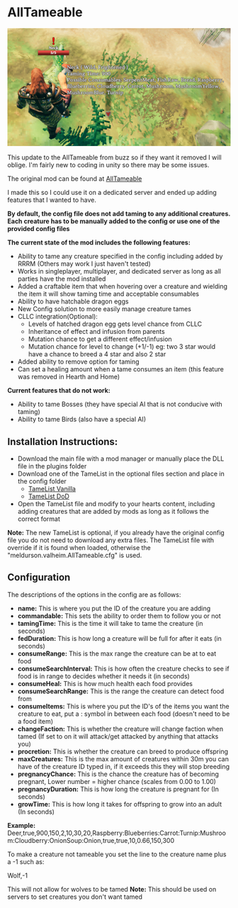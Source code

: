 # AllTameable

![Banner](https://raw.githubusercontent.com/meldurson/AllTameable/main/Banner.png)

This update to the AllTameable from buzz so if they want it removed I will oblige. I'm fairly new to coding in unity so there may be some issues.

The original mod can be found at [AllTameable](https://www.nexusmods.com/valheim/mods/478?tab=description)

I made this so I could use it on a dedicated server and ended up adding features that I wanted to have.

__By default, the config file does not add taming to any additional creatures. Each creature has to be manually added to the config or use one of the provided config files__


__The current state of the mod includes the following features:__

* Ability to tame any creature specified in the config including added by RRRM (Others may work I just haven't tested)
* Works in singleplayer, multiplayer, and dedicated server as long as all parties have the mod installed
* Added a craftable item that when hovering over a creature and wielding the item it will show taming time and acceptable consumables
* Ability to have hatchable dragon eggs
* New Config solution to more easily manage creature tames
* CLLC integration(Optional):
  * Levels of hatched dragon egg gets level chance from CLLC
  * Inheritance of effect and infusion from parents
  * Mutation chance to get a different effect/infusion
  * Mutation chance for level to change (+1/-1) eg: two 3 star would have a chance to breed a 4 star and also 2 star
* Added ability to remove option for taming
* Can set a healing amount when a tame consumes an item (this feature was removed in Hearth and Home)


__Current features that do not work:__
* Ability to tame Bosses (they have special AI that is not conducive with taming)
* Ability to tame Birds (also have a special AI)

## Installation Instructions:

* Download the main file with a mod manager or manually place the DLL file in the plugins folder
* Download one of the TameList in the optional files section and place in the config folder
  * [TameList Vanilla](https://github.com/meldurson/AllTameable/blob/main/TameList%20Vanilla.zip)
  * [TameList DoD](https://github.com/meldurson/AllTameable/blob/main/TameList%20DoD.zip)
* Open the TameList file and modify to your hearts content, including adding creatures that are added by mods as long as it follows the correct format

__Note:__ The new TameList is optional, if you already have the original config file you do not need to download any extra files. The TameList file with override if it is found when loaded, otherwise the "meldurson.valheim.AllTameable.cfg" is used.


## Configuration

The descriptions of the options in the config are as follows:
* __name:__ This is where you put the ID of the creature you are adding
* __commandable:__ This sets the ability to order them to follow you or not
* __tamingTime:__ This is the time it will take to tame the creature (in seconds)
* __fedDuration:__ This is how long a creature will be full for after it eats (in seconds)
* __consumeRange:__ This is the max range the creature can be at to eat food
* __consumeSearchInterval:__ This is how often the creature checks to see if food is in range to decides whether it needs it (in seconds)
* __consumeHeal:__ This is how much health each food provides
* __consumeSearchRange:__ This is the range the creature can detect food from
* __consumeItems:__ This is where you put the ID's of the items you want the creature to eat, put a : symbol in between each food (doesn't need to be a food item)
* __changeFaction:__ This is whether the creature will change faction when tamed (If set to on it will attack/get attacked by anything that attacks you)
* __procretion:__ This is whether the creature can breed to produce offspring
* __maxCreatures:__ This is the max amount of creatures within 30m you can have of the creature ID typed in, if it exceeds this they will stop breeding
* __pregnancyChance:__ This is the chance the creature has of becoming pregnant, Lower number = higher chance (scales from 0.00 to 1.00)
* __pregnancyDuration:__ This is how long the creature is pregnant for (In seconds)
* __growTime:__ This is how long it takes for offspring to grow into an adult (In seconds)

__Example:__
Deer,true,900,150,2,10,30,20,Raspberry:Blueberries:Carrot:Turnip:Mushroom:Cloudberry:OnionSoup:Onion,true,true,10,0.66,150,300

To make a creature not tameable you set the line to the creature name plus a -1 such as:

Wolf,-1

This will not allow for wolves to be tamed
__Note:__ This should be used on servers to set creatures you don't want tamed


